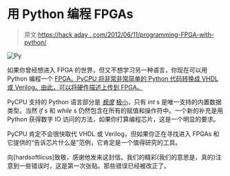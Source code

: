 # 用 Python 编程 FPGAs

> 原文:[https://hack aday . com/2012/06/11/programming-FPGA-with-python/](https://hackaday.com/2012/06/11/programming-fpgas-with-python/)

![](../Images/2a18ca3eac2b3ff469f12027562f91ec.png "Py")

如果你曾经想进入 FPGA 的世界，但又不想学习另一种语言，你现在可以用 Python 编程一个 [FPGA。PyCPU 将非常非常简单的 Python 代码转换成 VHDL 或 Verilog。由此，可以将硬件描述上传到 FPGA。](http://pycpu.wordpress.com/)

PyCPU 支持的 Python 语言部分是 *[极度](http://pycpu.wordpress.com/info/supported-python-code/)* [极小](http://pycpu.wordpress.com/info/supported-python-code/)，只有 *int* s 是唯一支持的内置数据类型。当然 *if* s 和 *while* s 仍然包含在所有的赋值和操作符中。一个新的补充是用 Python 获得数字 IO 访问的方法，如果你打算编程芯片，这是一个明显的要求。

PyCPU 肯定不会很快取代 VHDL 或 Verilog，但如果你正在寻找进入 FPGAs 和它提供的“告诉芯片什么是”范例，它肯定是一个值得研究的工具。

向[hardsoftlicus]致敬，感谢他发来这封信。我们的精彩(我们的意思是，真的)注意到一些错误时，这是第一次张贴。那些错误已经被改正了。